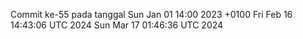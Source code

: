 Commit ke-55 pada tanggal Sun Jan 01 14:00 2023 +0100
Fri Feb 16 14:43:06 UTC 2024
Sun Mar 17 01:46:36 UTC 2024
